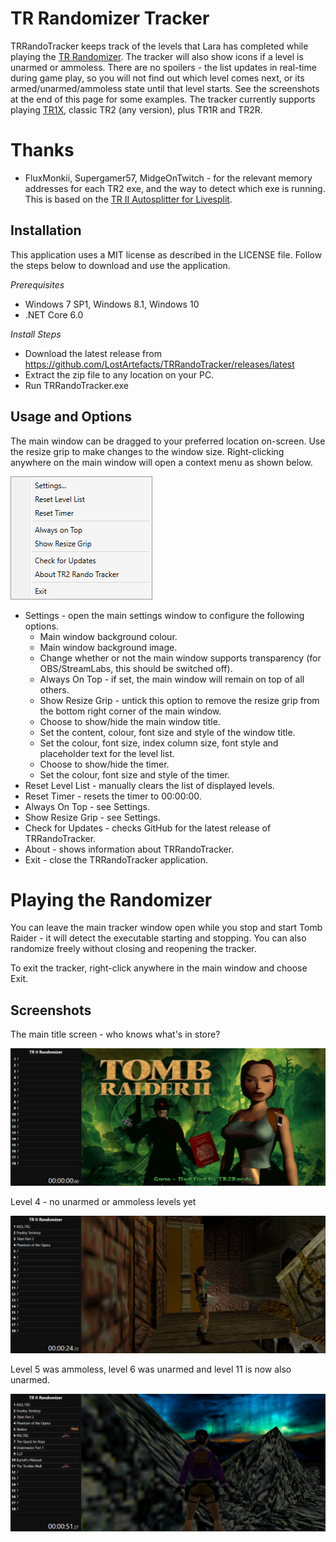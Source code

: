 # TR Randomizer Tracker
TRRandoTracker keeps track of the levels that Lara has completed while playing the [TR Randomizer](https://github.com/LostArtefacts/TR-Rando). The tracker will also show icons if a level is unarmed or ammoless. There are no spoilers - the list updates in real-time during game play, so you will not find out which level comes next, or its armed/unarmed/ammoless state until that level starts. See the screenshots at the end of this page for some examples. The tracker currently supports playing [TR1X](https://github.com/LostArtefacts/TR1X), classic TR2 (any version), plus TR1R and TR2R.

# Thanks
* FluxMonkii, Supergamer57, MidgeOnTwitch - for the relevant memory addresses for each TR2 exe, and the way to detect which exe is running. This is based on the [TR II Autosplitter for Livesplit](https://raw.githubusercontent.com/FluxMonkii/Autosplitters/master/TombRaiderII.asl). 

## Installation

This application uses a MIT license as described in the LICENSE file. Follow the steps below to download and use the application.

_Prerequisites_
* Windows 7 SP1, Windows 8.1, Windows 10
* .NET Core 6.0

_Install Steps_
* Download the latest release from https://github.com/LostArtefacts/TRRandoTracker/releases/latest
* Extract the zip file to any location on your PC.
* Run TRRandoTracker.exe

## Usage and Options

The main window can be dragged to your preferred location on-screen. Use the resize grip to make changes to the window size. Right-clicking anywhere on the main window will open a context menu as shown below.

![Context Menu](https://github.com/LostArtefacts/TRRandoTracker/blob/main/Resources/ContextMenu094.png)

* Settings - open the main settings window to configure the following options.
  * Main window background colour.
  * Main window background image.
  * Change whether or not the main window supports transparency (for OBS/StreamLabs, this should be switched off).
  * Always On Top - if set, the main window will remain on top of all others.
  * Show Resize Grip - untick this option to remove the resize grip from the bottom right corner of the main window.
  * Choose to show/hide the main window title.
  * Set the content, colour, font size and style of the window title.
  * Set the colour, font size, index column size, font style and placeholder text for the level list.
  * Choose to show/hide the timer.
  * Set the colour, font size and style of the timer.
* Reset Level List - manually clears the list of displayed levels.
* Reset Timer - resets the timer to 00:00:00.
* Always On Top - see Settings.
* Show Resize Grip - see Settings.
* Check for Updates - checks GitHub for the latest release of TRRandoTracker.
* About - shows information about TRRandoTracker.
* Exit - close the TRRandoTracker application.

# Playing the Randomizer
You can leave the main tracker window open while you stop and start Tomb Raider - it will detect the executable starting and stopping. You can also randomize freely without closing and reopening the tracker.

To exit the tracker, right-click anywhere in the main window and choose Exit.

## Screenshots
The main title screen - who knows what's in store?

![Title Screen](https://github.com/LostArtefacts/TRRandoTracker/blob/main/Resources/TitleScreen094.png)


Level 4 - no unarmed or ammoless levels yet

![Basic Level List](https://github.com/LostArtefacts/TRRandoTracker/blob/main/Resources/LevelList094.png)


Level 5 was ammoless, level 6 was unarmed and level 11 is now also unarmed.

![Unarmed and Ammoless](https://github.com/LostArtefacts/TRRandoTracker/blob/main/Resources/UnarmedAmmoless094.png)
